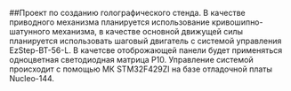 ##Проект по созданию голографического стенда.
В качестве приводного механизма планируется использование кривошипно-шатунного механизма, в качестве основной движущей силы планируется использовать шаговый двигатель с системой управления EzStep-BT-56-L.
В качетсве отоброжающей панели будет применяться одноцветная светодиодная матрица P10.
Управление системой происходит с помощью МК STM32F429ZI на базе отладочной платы Nucleo-144.